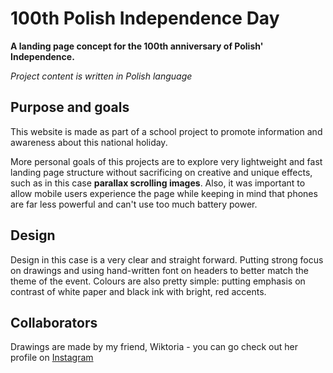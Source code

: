 # 100th Polish Independence Day

**A landing page concept for the 100th anniversary of Polish' Independence.**

*Project content is written in Polish language*

## Purpose and goals

This website is made as part of a school project to promote information and awareness about this national holiday.

More personal goals of this projects are to explore very lightweight and fast landing page structure without sacrificing on creative and unique effects, such as in this case **parallax scrolling images**.
Also, it was important to allow mobile users experience the page while keeping in mind that phones are far less powerful and can't use too much battery power.

## Design

Design in this case is a very clear and straight forward. Putting strong focus on drawings and using hand-written font on headers to better match the theme of the event. Colours are also pretty simple: putting emphasis on contrast of white paper and black ink with bright, red accents.

## Collaborators

Drawings are made by my friend, Wiktoria - you can go check out her profile on [Instagram](https://www.instagram.com/micekiewicz/)